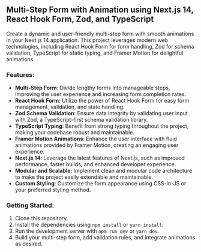 ## Multi-Step Form with Animation using Next.js 14, React Hook Form, Zod, and TypeScript

Create a dynamic and user-friendly multi-step form with smooth animations in your Next.js 14 application. This project leverages modern web technologies, including React Hook Form for form handling, Zod for schema validation, TypeScript for static typing, and Framer Motion for delightful animations.

### Features:

- **Multi-Step Form**: Divide lengthy forms into manageable steps, improving the user experience and increasing form completion rates.
- **React Hook Form**: Utilize the power of React Hook Form for easy form management, validation, and state handling.
- **Zod Schema Validation**: Ensure data integrity by validating user input with Zod, a TypeScript-first schema validation library.
- **TypeScript Typing**: Benefit from strong typing throughout the project, making your codebase robust and maintainable.
- **Framer Motion Animations**: Enhance the user interface with fluid animations provided by Framer Motion, creating an engaging user experience.
- **Next.js 14**: Leverage the latest features of Next.js, such as improved performance, faster builds, and enhanced developer experience.
- **Modular and Scalable**: Implement clean and modular code architecture to make the project easily extendable and maintainable.
- **Custom Styling**: Customize the form appearance using CSS-in-JS or your preferred styling method.

### Getting Started:

1. Clone this repository.
2. Install the dependencies using `npm install` or `yarn install`.
3. Run the development server with `npm run dev` or `yarn dev`.
4. Build your multi-step form, add validation rules, and integrate animations as desired.

